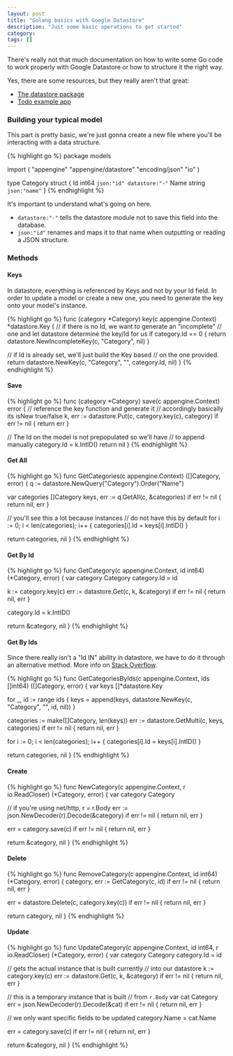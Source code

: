 ```yaml
---
layout: post
title: "Golang basics with Google Datastore"
description: "Just some basic operations to get started"
category:
tags: []
---
```


There's really not that much documentation on how to write some Go
code to work properly with Google Datastore or how to structure
it the right way.

Yes, there are some resources, but they really aren't that great:

* [The datastore package](https://cloud.google.com/appengine/docs/go/datastore/reference)
* [Todo example app](https://github.com/GoogleCloudPlatform/appengine-angular-gotodos)

### Building your typical model

This part is pretty basic, we're just gonna create a new file where you'll be
interacting with a data structure.

{% highlight go %}
package models

import (
  "appengine"
  "appengine/datastore"
  "encoding/json"
  "io"
)

type Category struct {
  Id   int64  `json:"id" datastore:"-"`
  Name string `json:"name"`
}
{% endhighlight %}

It's important to understand what's going on here.

* `datastore:"-"` tells the datastore module not to save this field
  into the database.
* `json:"id"` renames and maps it to that name when outputting or reading
  a JSON structure.

### Methods

#### Keys

In datastore, everything is referenced by Keys and not by your Id field. In
order to update a model or create a new one, you need to generate the key
onto your model's instance.

{% highlight go %}
func (category *Category) key(c appengine.Context) *datastore.Key {
  // if there is no Id, we want to generate an "incomplete"
  // one and let datastore determine the key/Id for us
  if category.Id == 0 {
    return datastore.NewIncompleteKey(c, "Category", nil)
  }

  // if Id is already set, we'll just build the Key based
  // on the one provided.
  return datastore.NewKey(c, "Category", "", category.Id, nil)
}
{% endhighlight %}

#### Save

{% highlight go %}
func (category *Category) save(c appengine.Context) error {
  // reference the key function and generate it
  // accordingly basically its isNew true/false
  k, err := datastore.Put(c, category.key(c), category)
  if err != nil {
    return err
  }

  // The Id on the model is not prepopulated so we'll have
  // to append manually
  category.Id = k.IntID()
  return nil
}
{% endhighlight %}

#### Get All

{% highlight go %}
func GetCategories(c appengine.Context) ([]Category, error) {
  q := datastore.NewQuery("Category").Order("Name")

  var categories []Category
  keys, err := q.GetAll(c, &categories)
  if err != nil {
    return nil, err
  }

  // you'll see this a lot because instances
  // do not have this by default
  for i := 0; i < len(categories); i++ {
    categories[i].Id = keys[i].IntID()
  }

  return categories, nil
}
{% endhighlight %}

#### Get By Id

{% highlight go %}
func GetCategory(c appengine.Context, id int64) (*Category, error) {
  var category Category
  category.Id = id

  k := category.key(c)
  err := datastore.Get(c, k, &category)
  if err != nil {
    return nil, err
  }

  category.Id = k.IntID()

  return &category, nil
}
{% endhighlight %}

#### Get By Ids

Since there really isn't a "Id IN" ability in datastore, we have to
do it through an alternative method. More info on [Stack Overflow](http://stackoverflow.com/questions/29202516/doing-a-in-array-query-on-google-app-engine-datastore-with-golang).

{% highlight go %}
func GetCategoriesByIds(c appengine.Context, ids []int64) ([]Category, error) {
  var keys []*datastore.Key

  for _, id := range ids {
    keys = append(keys, datastore.NewKey(c, "Category", "", id, nil))
  }

  categories := make([]Category, len(keys))
  err := datastore.GetMulti(c, keys, categories)
  if err != nil {
    return nil, err
  }

  for i := 0; i < len(categories); i++ {
    categories[i].Id = keys[i].IntID()
  }

  return categories, nil
}
{% endhighlight %}

#### Create

{% highlight go %}
func NewCategory(c appengine.Context, r io.ReadCloser) (*Category, error) {
  var category Category

  // if you're using net/http, r = r.Body
  err := json.NewDecoder(r).Decode(&category)
  if err != nil {
    return nil, err
  }

  err = category.save(c)
  if err != nil {
    return nil, err
  }

  return &category, nil
}
{% endhighlight %}

#### Delete

{% highlight go %}
func RemoveCategory(c appengine.Context, id int64) (*Category, error) {
  category, err := GetCategory(c, id)
  if err != nil {
    return nil, err
  }

  err = datastore.Delete(c, category.key(c))
  if err != nil {
    return nil, err
  }

  return category, nil
}
{% endhighlight %}

#### Update

{% highlight go %}
func UpdateCategory(c appengine.Context, id int64, r io.ReadCloser) (*Category, error) {
  var category Category
  category.Id = id

  // gets the actual instance that is built currently
  // into our datastore
  k := category.key(c)
  err := datastore.Get(c, k, &category)
  if err != nil {
    return nil, err
  }

  // this is a temporary instance that is built
  // from `r.Body`
  var cat Category
  err = json.NewDecoder(r).Decode(&cat)
  if err != nil {
    return nil, err
  }

  // we only want specific fields to be updated
  category.Name = cat.Name

  err = category.save(c)
  if err != nil {
    return nil, err
  }

  return &category, nil
}
{% endhighlight %}